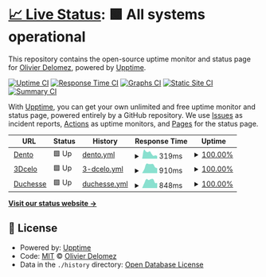 # [📈 Live Status](https://olivierdelomez.github.io/monitoring3d): <!--live status--> **🟩 All systems operational**

This repository contains the open-source uptime monitor and status page for [Olivier Delomez](https://olivierdelomez.github.io/monitoring3d), powered by [Upptime](https://github.com/upptime/upptime).

[![Uptime CI](https://github.com/olivierdelomez/monitoring3d/workflows/Uptime%20CI/badge.svg)](https://github.com/olivierdelomez/monitoring3d/actions?query=workflow%3A%22Uptime+CI%22)
[![Response Time CI](https://github.com/olivierdelomez/monitoring3d/workflows/Response%20Time%20CI/badge.svg)](https://github.com/olivierdelomez/monitoring3d/actions?query=workflow%3A%22Response+Time+CI%22)
[![Graphs CI](https://github.com/olivierdelomez/monitoring3d/workflows/Graphs%20CI/badge.svg)](https://github.com/olivierdelomez/monitoring3d/actions?query=workflow%3A%22Graphs+CI%22)
[![Static Site CI](https://github.com/olivierdelomez/monitoring3d/workflows/Static%20Site%20CI/badge.svg)](https://github.com/olivierdelomez/monitoring3d/actions?query=workflow%3A%22Static+Site+CI%22)
[![Summary CI](https://github.com/olivierdelomez/monitoring3d/workflows/Summary%20CI/badge.svg)](https://github.com/olivierdelomez/monitoring3d/actions?query=workflow%3A%22Summary+CI%22)

With [Upptime](https://upptime.js.org), you can get your own unlimited and free uptime monitor and status page, powered entirely by a GitHub repository. We use [Issues](https://github.com/olivierdelomez/monitoring3d/issues) as incident reports, [Actions](https://github.com/olivierdelomez/monitoring3d/actions) as uptime monitors, and [Pages](https://olivierdelomez.github.io/monitoring3d) for the status page.

<!--start: status pages-->
<!-- This summary is generated by Upptime (https://github.com/upptime/upptime) -->
<!-- Do not edit this manually, your changes will be overwritten -->
<!-- prettier-ignore -->
| URL | Status | History | Response Time | Uptime |
| --- | ------ | ------- | ------------- | ------ |
| <img alt="" src="https://favicons.githubusercontent.com/dento.3dcelo.com" height="13"> [Dento](https://dento.3dcelo.com/#/) | 🟩 Up | [dento.yml](https://github.com/olivierdelomez/monitoring3d/commits/HEAD/history/dento.yml) | <details><summary><img alt="Response time graph" src="./graphs/dento/response-time-week.png" height="20"> 319ms</summary><br><a href="https://olivierdelomez.github.io/monitoring3d/history/dento"><img alt="Response time 399" src="https://img.shields.io/endpoint?url=https%3A%2F%2Fraw.githubusercontent.com%2Folivierdelomez%2Fmonitoring3d%2FHEAD%2Fapi%2Fdento%2Fresponse-time.json"></a><br><a href="https://olivierdelomez.github.io/monitoring3d/history/dento"><img alt="24-hour response time 171" src="https://img.shields.io/endpoint?url=https%3A%2F%2Fraw.githubusercontent.com%2Folivierdelomez%2Fmonitoring3d%2FHEAD%2Fapi%2Fdento%2Fresponse-time-day.json"></a><br><a href="https://olivierdelomez.github.io/monitoring3d/history/dento"><img alt="7-day response time 319" src="https://img.shields.io/endpoint?url=https%3A%2F%2Fraw.githubusercontent.com%2Folivierdelomez%2Fmonitoring3d%2FHEAD%2Fapi%2Fdento%2Fresponse-time-week.json"></a><br><a href="https://olivierdelomez.github.io/monitoring3d/history/dento"><img alt="30-day response time 399" src="https://img.shields.io/endpoint?url=https%3A%2F%2Fraw.githubusercontent.com%2Folivierdelomez%2Fmonitoring3d%2FHEAD%2Fapi%2Fdento%2Fresponse-time-month.json"></a><br><a href="https://olivierdelomez.github.io/monitoring3d/history/dento"><img alt="1-year response time 399" src="https://img.shields.io/endpoint?url=https%3A%2F%2Fraw.githubusercontent.com%2Folivierdelomez%2Fmonitoring3d%2FHEAD%2Fapi%2Fdento%2Fresponse-time-year.json"></a></details> | <details><summary><a href="https://olivierdelomez.github.io/monitoring3d/history/dento">100.00%</a></summary><a href="https://olivierdelomez.github.io/monitoring3d/history/dento"><img alt="All-time uptime 100.00%" src="https://img.shields.io/endpoint?url=https%3A%2F%2Fraw.githubusercontent.com%2Folivierdelomez%2Fmonitoring3d%2FHEAD%2Fapi%2Fdento%2Fuptime.json"></a><br><a href="https://olivierdelomez.github.io/monitoring3d/history/dento"><img alt="24-hour uptime 100.00%" src="https://img.shields.io/endpoint?url=https%3A%2F%2Fraw.githubusercontent.com%2Folivierdelomez%2Fmonitoring3d%2FHEAD%2Fapi%2Fdento%2Fuptime-day.json"></a><br><a href="https://olivierdelomez.github.io/monitoring3d/history/dento"><img alt="7-day uptime 100.00%" src="https://img.shields.io/endpoint?url=https%3A%2F%2Fraw.githubusercontent.com%2Folivierdelomez%2Fmonitoring3d%2FHEAD%2Fapi%2Fdento%2Fuptime-week.json"></a><br><a href="https://olivierdelomez.github.io/monitoring3d/history/dento"><img alt="30-day uptime 100.00%" src="https://img.shields.io/endpoint?url=https%3A%2F%2Fraw.githubusercontent.com%2Folivierdelomez%2Fmonitoring3d%2FHEAD%2Fapi%2Fdento%2Fuptime-month.json"></a><br><a href="https://olivierdelomez.github.io/monitoring3d/history/dento"><img alt="1-year uptime 100.00%" src="https://img.shields.io/endpoint?url=https%3A%2F%2Fraw.githubusercontent.com%2Folivierdelomez%2Fmonitoring3d%2FHEAD%2Fapi%2Fdento%2Fuptime-year.json"></a></details>
| <img alt="" src="https://favicons.githubusercontent.com/www.3dcelo.com" height="13"> [3Dcelo](https://www.3dcelo.com) | 🟩 Up | [3-dcelo.yml](https://github.com/olivierdelomez/monitoring3d/commits/HEAD/history/3-dcelo.yml) | <details><summary><img alt="Response time graph" src="./graphs/3-dcelo/response-time-week.png" height="20"> 910ms</summary><br><a href="https://olivierdelomez.github.io/monitoring3d/history/3-dcelo"><img alt="Response time 949" src="https://img.shields.io/endpoint?url=https%3A%2F%2Fraw.githubusercontent.com%2Folivierdelomez%2Fmonitoring3d%2FHEAD%2Fapi%2F3-dcelo%2Fresponse-time.json"></a><br><a href="https://olivierdelomez.github.io/monitoring3d/history/3-dcelo"><img alt="24-hour response time 719" src="https://img.shields.io/endpoint?url=https%3A%2F%2Fraw.githubusercontent.com%2Folivierdelomez%2Fmonitoring3d%2FHEAD%2Fapi%2F3-dcelo%2Fresponse-time-day.json"></a><br><a href="https://olivierdelomez.github.io/monitoring3d/history/3-dcelo"><img alt="7-day response time 910" src="https://img.shields.io/endpoint?url=https%3A%2F%2Fraw.githubusercontent.com%2Folivierdelomez%2Fmonitoring3d%2FHEAD%2Fapi%2F3-dcelo%2Fresponse-time-week.json"></a><br><a href="https://olivierdelomez.github.io/monitoring3d/history/3-dcelo"><img alt="30-day response time 923" src="https://img.shields.io/endpoint?url=https%3A%2F%2Fraw.githubusercontent.com%2Folivierdelomez%2Fmonitoring3d%2FHEAD%2Fapi%2F3-dcelo%2Fresponse-time-month.json"></a><br><a href="https://olivierdelomez.github.io/monitoring3d/history/3-dcelo"><img alt="1-year response time 949" src="https://img.shields.io/endpoint?url=https%3A%2F%2Fraw.githubusercontent.com%2Folivierdelomez%2Fmonitoring3d%2FHEAD%2Fapi%2F3-dcelo%2Fresponse-time-year.json"></a></details> | <details><summary><a href="https://olivierdelomez.github.io/monitoring3d/history/3-dcelo">100.00%</a></summary><a href="https://olivierdelomez.github.io/monitoring3d/history/3-dcelo"><img alt="All-time uptime 99.90%" src="https://img.shields.io/endpoint?url=https%3A%2F%2Fraw.githubusercontent.com%2Folivierdelomez%2Fmonitoring3d%2FHEAD%2Fapi%2F3-dcelo%2Fuptime.json"></a><br><a href="https://olivierdelomez.github.io/monitoring3d/history/3-dcelo"><img alt="24-hour uptime 100.00%" src="https://img.shields.io/endpoint?url=https%3A%2F%2Fraw.githubusercontent.com%2Folivierdelomez%2Fmonitoring3d%2FHEAD%2Fapi%2F3-dcelo%2Fuptime-day.json"></a><br><a href="https://olivierdelomez.github.io/monitoring3d/history/3-dcelo"><img alt="7-day uptime 100.00%" src="https://img.shields.io/endpoint?url=https%3A%2F%2Fraw.githubusercontent.com%2Folivierdelomez%2Fmonitoring3d%2FHEAD%2Fapi%2F3-dcelo%2Fuptime-week.json"></a><br><a href="https://olivierdelomez.github.io/monitoring3d/history/3-dcelo"><img alt="30-day uptime 100.00%" src="https://img.shields.io/endpoint?url=https%3A%2F%2Fraw.githubusercontent.com%2Folivierdelomez%2Fmonitoring3d%2FHEAD%2Fapi%2F3-dcelo%2Fuptime-month.json"></a><br><a href="https://olivierdelomez.github.io/monitoring3d/history/3-dcelo"><img alt="1-year uptime 99.90%" src="https://img.shields.io/endpoint?url=https%3A%2F%2Fraw.githubusercontent.com%2Folivierdelomez%2Fmonitoring3d%2FHEAD%2Fapi%2F3-dcelo%2Fuptime-year.json"></a></details>
| <img alt="" src="https://favicons.githubusercontent.com/duchesse-aligners.com" height="13"> [Duchesse](https://duchesse-aligners.com) | 🟩 Up | [duchesse.yml](https://github.com/olivierdelomez/monitoring3d/commits/HEAD/history/duchesse.yml) | <details><summary><img alt="Response time graph" src="./graphs/duchesse/response-time-week.png" height="20"> 848ms</summary><br><a href="https://olivierdelomez.github.io/monitoring3d/history/duchesse"><img alt="Response time 908" src="https://img.shields.io/endpoint?url=https%3A%2F%2Fraw.githubusercontent.com%2Folivierdelomez%2Fmonitoring3d%2FHEAD%2Fapi%2Fduchesse%2Fresponse-time.json"></a><br><a href="https://olivierdelomez.github.io/monitoring3d/history/duchesse"><img alt="24-hour response time 579" src="https://img.shields.io/endpoint?url=https%3A%2F%2Fraw.githubusercontent.com%2Folivierdelomez%2Fmonitoring3d%2FHEAD%2Fapi%2Fduchesse%2Fresponse-time-day.json"></a><br><a href="https://olivierdelomez.github.io/monitoring3d/history/duchesse"><img alt="7-day response time 848" src="https://img.shields.io/endpoint?url=https%3A%2F%2Fraw.githubusercontent.com%2Folivierdelomez%2Fmonitoring3d%2FHEAD%2Fapi%2Fduchesse%2Fresponse-time-week.json"></a><br><a href="https://olivierdelomez.github.io/monitoring3d/history/duchesse"><img alt="30-day response time 892" src="https://img.shields.io/endpoint?url=https%3A%2F%2Fraw.githubusercontent.com%2Folivierdelomez%2Fmonitoring3d%2FHEAD%2Fapi%2Fduchesse%2Fresponse-time-month.json"></a><br><a href="https://olivierdelomez.github.io/monitoring3d/history/duchesse"><img alt="1-year response time 908" src="https://img.shields.io/endpoint?url=https%3A%2F%2Fraw.githubusercontent.com%2Folivierdelomez%2Fmonitoring3d%2FHEAD%2Fapi%2Fduchesse%2Fresponse-time-year.json"></a></details> | <details><summary><a href="https://olivierdelomez.github.io/monitoring3d/history/duchesse">100.00%</a></summary><a href="https://olivierdelomez.github.io/monitoring3d/history/duchesse"><img alt="All-time uptime 100.00%" src="https://img.shields.io/endpoint?url=https%3A%2F%2Fraw.githubusercontent.com%2Folivierdelomez%2Fmonitoring3d%2FHEAD%2Fapi%2Fduchesse%2Fuptime.json"></a><br><a href="https://olivierdelomez.github.io/monitoring3d/history/duchesse"><img alt="24-hour uptime 100.00%" src="https://img.shields.io/endpoint?url=https%3A%2F%2Fraw.githubusercontent.com%2Folivierdelomez%2Fmonitoring3d%2FHEAD%2Fapi%2Fduchesse%2Fuptime-day.json"></a><br><a href="https://olivierdelomez.github.io/monitoring3d/history/duchesse"><img alt="7-day uptime 100.00%" src="https://img.shields.io/endpoint?url=https%3A%2F%2Fraw.githubusercontent.com%2Folivierdelomez%2Fmonitoring3d%2FHEAD%2Fapi%2Fduchesse%2Fuptime-week.json"></a><br><a href="https://olivierdelomez.github.io/monitoring3d/history/duchesse"><img alt="30-day uptime 100.00%" src="https://img.shields.io/endpoint?url=https%3A%2F%2Fraw.githubusercontent.com%2Folivierdelomez%2Fmonitoring3d%2FHEAD%2Fapi%2Fduchesse%2Fuptime-month.json"></a><br><a href="https://olivierdelomez.github.io/monitoring3d/history/duchesse"><img alt="1-year uptime 100.00%" src="https://img.shields.io/endpoint?url=https%3A%2F%2Fraw.githubusercontent.com%2Folivierdelomez%2Fmonitoring3d%2FHEAD%2Fapi%2Fduchesse%2Fuptime-year.json"></a></details>

<!--end: status pages-->

[**Visit our status website →**](https://olivierdelomez.github.io/monitoring3d)

## 📄 License

- Powered by: [Upptime](https://github.com/upptime/upptime)
- Code: [MIT](./LICENSE) © [Olivier Delomez](https://olivierdelomez.github.io/monitoring3d)
- Data in the `./history` directory: [Open Database License](https://opendatacommons.org/licenses/odbl/1-0/)
